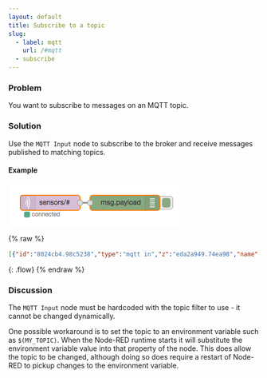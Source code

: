 ```yaml
---
layout: default
title: Subscribe to a topic
slug:
  - label: mqtt
    url: /#mqtt
  - subscribe
---
```


### Problem

You want to subscribe to messages on an MQTT topic.

### Solution

Use the <code class="node">MQTT Input</code> node to subscribe to the broker and
receive messages published to matching topics.

#### Example

![](/images/mqtt/subscribe-to-topic.png)

{% raw %}
~~~json
[{"id":"8024cb4.98c5238","type":"mqtt in","z":"eda2a949.74ea98","name":"","topic":"sensors/#","qos":"2","broker":"61de5090.0f5d9","x":240,"y":180,"wires":[["15d727dd.33e808"]]},{"id":"15d727dd.33e808","type":"debug","z":"eda2a949.74ea98","name":"","active":true,"console":"false","complete":"false","x":390,"y":180,"wires":[]},{"id":"61de5090.0f5d9","type":"mqtt-broker","z":"","broker":"localhost","port":"1883","clientid":"","usetls":false,"compatmode":true,"keepalive":"60","cleansession":true,"willTopic":"","willQos":"0","willPayload":"","birthTopic":"","birthQos":"0","birthPayload":""}]
~~~
{: .flow}
{% endraw %}

### Discussion

The <code class="node">MQTT Input</code> node must be hardcoded with the topic filter
to use - it cannot be changed dynamically.

One possible workaround is to set the topic to an environment variable such as
`$(MY_TOPIC)`. When the Node-RED runtime starts it will substitute the environment
variable value into that property of the node. This does allow the topic to be changed, although
doing so does require a restart of Node-RED to pickup changes to the environment variable.

